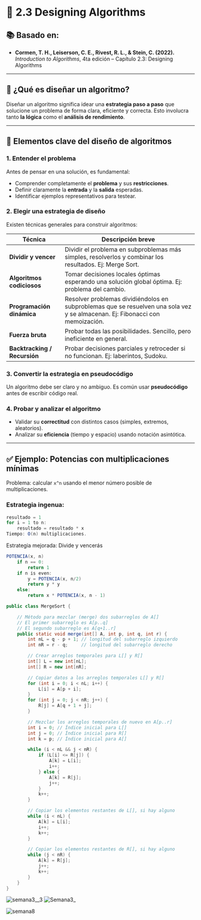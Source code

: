   # 🧠 2.3 Designing Algorithms

## 📚 Basado en:
- **Cormen, T. H., Leiserson, C. E., Rivest, R. L., & Stein, C. (2022).**
  *Introduction to Algorithms*, 4ta edición – Capítulo 2.3: Designing Algorithms

---

## 🎯 ¿Qué es diseñar un algoritmo?

Diseñar un algoritmo significa idear una **estrategia paso a paso** que solucione un problema de forma clara, eficiente y correcta. Esto involucra tanto **la lógica** como el **análisis de rendimiento**.

---

## 🧩 Elementos clave del diseño de algoritmos

### 1. **Entender el problema**
Antes de pensar en una solución, es fundamental:
- Comprender completamente el **problema** y sus **restricciones**.
- Definir claramente la **entrada** y la **salida** esperadas.
- Identificar ejemplos representativos para testear.

### 2. **Elegir una estrategia de diseño**
Existen técnicas generales para construir algoritmos:

| Técnica               | Descripción breve |
|------------------------|-------------------|
| **Dividir y vencer**   | Dividir el problema en subproblemas más simples, resolverlos y combinar los resultados. Ej: Merge Sort. |
| **Algoritmos codiciosos** | Tomar decisiones locales óptimas esperando una solución global óptima. Ej: problema del cambio. |
| **Programación dinámica** | Resolver problemas dividiéndolos en subproblemas que se resuelven una sola vez y se almacenan. Ej: Fibonacci con memoización. |
| **Fuerza bruta**        | Probar todas las posibilidades. Sencillo, pero ineficiente en general. |
| **Backtracking / Recursión** | Probar decisiones parciales y retroceder si no funcionan. Ej: laberintos, Sudoku. |

### 3. **Convertir la estrategia en pseudocódigo**
Un algoritmo debe ser claro y no ambiguo. Es común usar **pseudocódigo** antes de escribir código real.

### 4. **Probar y analizar el algoritmo**
- Validar su **correctitud** con distintos casos (simples, extremos, aleatorios).
- Analizar su **eficiencia** (tiempo y espacio) usando notación asintótica.

---

## ✅ Ejemplo: Potencias con multiplicaciones mínimas

Problema: calcular `x^n` usando el menor número posible de multiplicaciones.

### Estrategia ingenua:
```java
resultado = 1
for i = 1 to n:
    resultado = resultado * x
Tiempo: O(n) multiplicaciones.
```

Estrategia mejorada: Divide y vencerás
```java
POTENCIA(x, n)
    if n == 0:
        return 1
    if n is even:
        y = POTENCIA(x, n/2)
        return y * y
    else:
        return x * POTENCIA(x, n - 1)
```
```java
public class MergeSort {

    // Método para mezclar (merge) dos subarreglos de A[]
    // El primer subarreglo es A[p..q]
    // El segundo subarreglo es A[q+1..r]
    public static void merge(int[] A, int p, int q, int r) {
        int nL = q - p + 1; // longitud del subarreglo izquierdo
        int nR = r - q;     // longitud del subarreglo derecho

        // Crear arreglos temporales para L[] y R[]
        int[] L = new int[nL];
        int[] R = new int[nR];

        // Copiar datos a los arreglos temporales L[] y R[]
        for (int i = 0; i < nL; i++) {
            L[i] = A[p + i];
        }
        for (int j = 0; j < nR; j++) {
            R[j] = A[q + 1 + j];
        }

        // Mezclar los arreglos temporales de nuevo en A[p..r]
        int i = 0; // Índice inicial para L[]
        int j = 0; // Índice inicial para R[]
        int k = p; // Índice inicial para A[]

        while (i < nL && j < nR) {
            if (L[i] <= R[j]) {
                A[k] = L[i];
                i++;
            } else {
                A[k] = R[j];
                j++;
            }
            k++;
        }

        // Copiar los elementos restantes de L[], si hay alguno
        while (i < nL) {
            A[k] = L[i];
            i++;
            k++;
        }

        // Copiar los elementos restantes de R[], si hay alguno
        while (j < nR) {
            A[k] = R[j];
            j++;
            k++;
        }
    }
}
```

![semana3__3](https://github.com/user-attachments/assets/5ee71930-98b4-4ce3-8c00-17b502207878)
![Semana3_](https://github.com/user-attachments/assets/e0e6902c-a238-47bb-841c-fbf7a77f4863)

![semana8](https://github.com/user-attachments/assets/cb420e32-9d1e-4857-be03-58f96974652a)

